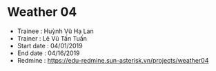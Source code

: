 # Weather 04
+ Trainee : Huỳnh Vũ Hạ Lan
+ Trainer : Lê Vũ Tấn Tuấn
+ Start date : 04/01/2019
+ End date : 04/16/2019
+ Redmine : https://edu-redmine.sun-asterisk.vn/projects/weather04
